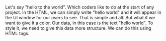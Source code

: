 Let's say "hello to the world".
Which coders like to do at the start of any project. In the HTML, we can simply write "hello world" and it will appear in the UI window for our users to see. That is simple and all. But what if we want to give it a color. Our data, in this case is the text "hello world". To style it, we need to give this data more structure. We can do this using HTML tags.

